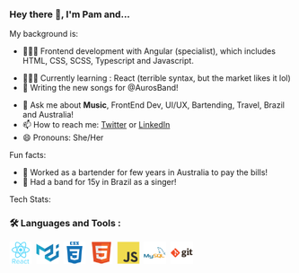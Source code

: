 ### Hey there 👋, I'm Pam and...

My background is:


- 👩🏻‍💻 Frontend development with Angular (specialist), which includes HTML, CSS, SCSS, Typescript and Javascript.



<!-- - 👩🏻‍💻 Currently working @ **Sonic Healthcare** in Brisbane/QLD/Australia as a **FrontEnd Dev**. -->
- 👩🏻‍💻 Currently learning :  React (terrible syntax, but the market likes it lol) 
- 🎤 Writing the new songs for @AurosBand!
 <!-- - 👯 I’m looking to collaborate on ... -->
 <!-- - 🤔 I’m looking for help with ... -->
- 💬 Ask me about **Music**, FrontEnd Dev, UI/UX, Bartending, Travel, Brazil and Australia!
- 📫 How to reach me: [Twitter](https://twitter.com/pamgaiguer) or [LinkedIn](https://www.linkedin.com/in/pamellagaiguer/)
- 😄 Pronouns: She/Her


Fun facts: 
- 🍹 Worked as a bartender for few years in Australia to pay the bills! 
- 🎤 Had a band for 15y in Brazil as a singer!

Tech Stats:

### :hammer_and_wrench: Languages and Tools :
<div>
  <img src="https://github.com/devicons/devicon/blob/master/icons/react/react-original-wordmark.svg" title="React" alt="React" width="40" height="40"/>&nbsp;
  <img src="https://github.com/devicons/devicon/blob/master/icons/materialui/materialui-original.svg" title="Material UI" alt="Material UI" width="40" height="40"/>&nbsp;
<!--   <img src="https://github.com/devicons/devicon/blob/master/icons/flutter/flutter-original.svg" title="Flutter" alt="Flutter" width="40" height="40"/>&nbsp; -->
<!--   <img src="https://github.com/devicons/devicon/blob/master/icons/redux/redux-original.svg" title="Redux" alt="Redux " width="40" height="40"/>&nbsp; -->
  <img src="https://github.com/devicons/devicon/blob/master/icons/css3/css3-plain-wordmark.svg"  title="CSS3" alt="CSS" width="40" height="40"/>&nbsp;
  <img src="https://github.com/devicons/devicon/blob/master/icons/html5/html5-original.svg" title="HTML5" alt="HTML" width="40" height="40"/>&nbsp;
  <img src="https://github.com/devicons/devicon/blob/master/icons/javascript/javascript-original.svg" title="JavaScript" alt="JavaScript" width="40" height="40"/>&nbsp;
<!--   <img src="https://github.com/devicons/devicon/blob/master/icons/firebase/firebase-plain-wordmark.svg" title="Firebase" alt="Firebase" width="40" height="40"/>&nbsp; -->
<!--   <img src="https://github.com/devicons/devicon/blob/master/icons/gatsby/gatsby-original.svg" title="Gatsby"  alt="Gatsby" width="40" height="40"/>&nbsp; -->
  <img src="https://github.com/devicons/devicon/blob/master/icons/mysql/mysql-original-wordmark.svg" title="MySQL"  alt="MySQL" width="40" height="40"/>&nbsp;
<!--   <img src="https://github.com/devicons/devicon/blob/master/icons/nodejs/nodejs-original-wordmark.svg" title="NodeJS" alt="NodeJS" width="40" height="40"/>&nbsp; -->
<!--   <img src="https://github.com/devicons/devicon/blob/master/icons/amazonwebservices/amazonwebservices-plain-wordmark.svg" title="AWS" alt="AWS" width="40" height="40"/>&nbsp; -->
  <img src="https://github.com/devicons/devicon/blob/master/icons/git/git-original-wordmark.svg" title="Git" **alt="Git" width="40" height="40"/>
</div>
